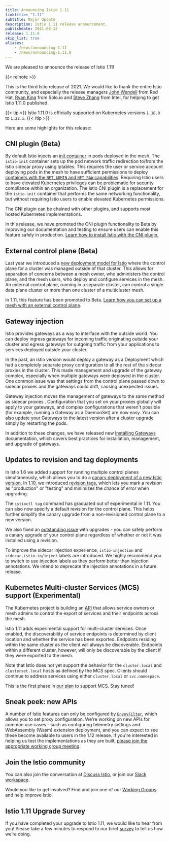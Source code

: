 ```yaml
---
title: Announcing Istio 1.11
linktitle: "1.11"
subtitle: Major Update
description: Istio 1.11 release announcement.
publishdate: 2021-08-12
release: 1.11.0
skip_list: true
aliases:
    - /news/announcing-1.11
    - /news/announcing-1.11.0
---
```


We are pleased to announce the release of Istio 1.11!

{{< relnote >}}

This is the third Istio release of 2021. We would like to thank the entire Istio community, and especially the release managers [John Wendell](https://github.com/jwendell) from Red Hat, [Ryan King](https://github.com/ryantking) from Solo.io and [Steve Zhang](https://github.com/zhlsunshine) from Intel, for helping to get Istio 1.11.0 published.

{{< tip >}}
Istio 1.11.0 is officially supported on Kubernetes versions `1.18.0` to `1.22.x`.
{{< /tip >}}

Here are some highlights for this release:

## CNI plugin (Beta)

By default Istio injects an [init container](https://kubernetes.io/docs/concepts/workloads/pods/init-containers/) in pods deployed in the mesh. The `istio-init` container sets up the pod network traffic redirection to/from the Istio sidecar proxy using iptables. This requires the user or service account deploying pods in the mesh to have sufficient permissions to deploy [containers with the `NET_ADMIN` and `NET_RAW` capabilities](https://kubernetes.io/docs/tasks/configure-pod-container/security-context/#set-capabilities-for-a-container). Requiring Istio users to  have elevated Kubernetes privileges can be problematic for security compliance within an organization. The Istio CNI plugin is a replacement for the `istio-init` container that performs the same networking functionality, but without requiring Istio users to enable elevated Kubernetes permissions.

The CNI plugin can be chained with other plugins, and supports most hosted Kubernetes implementations.

In this release, we have promoted the CNI plugin functionality to Beta by improving our documentation and testing to ensure users can enable this feature safely in production. [Learn how to install Istio with the CNI plugin.](/docs/setup/additional-setup/cni/)

## External control plane (Beta)

Last year we introduced a [new deployment model for Istio](/blog/2020/new-deployment-model/) where the control plane for a cluster was managed outside of that cluster.  This allows for separation of concerns between a mesh owner, who administers the control plane, and the mesh users, who deploy and configure services in the mesh. An external control plane, running in a separate cluster, can control a single data plane cluster or more than one cluster of a multicluster mesh.

In 1.11, this feature has been promoted to Beta. [Learn how you can set up a mesh with an external control plane](/docs/setup/install/external-controlplane/).

## Gateway injection

Istio provides gateways as a way to interface with the outside world. You can deploy ingress gateways for incoming traffic originating outside your cluster and egress gateways for outgoing traffic from your applications to services deployed outside your cluster.

In the past, an Istio version would deploy a gateway as a Deployment which had a completely separate proxy configuration to all the rest of the sidecar proxies in the cluster. This made management and upgrade of the gateway complex, especially when multiple gateways were deployed in the cluster. One common issue was that settings from the control plane passed down to sidecar proxies and the gateways could drift, causing unexpected issues.

Gateway injection moves the management of gateways to the same method as sidecar proxies . Configuration that you set on your proxies globally will apply to your gateways, and complex configurations that weren't possible (for example, running a Gateway as a DaemonSet) are now easy. You can also update your Gateways to the latest version after a cluster upgrade simply by restarting the pods.

In addition to these changes, we have released new [Installing Gateways](/docs/setup/additional-setup/gateway/) documentation, which covers best practices for installation, management, and upgrade of gateways.

## Updates to revision and tag deployments

In Istio 1.6 we added support for running multiple control planes simultaneously, which allows you to do a [canary deployment of a new Istio version](/blog/2020/multiple-control-planes/).  In 1.10, we introduced [revision tags](/blog/2021/revision-tags/), which lets you mark a revision as "production" or "testing" and minimizes the chance of error when upgrading.

The `istioctl tag` command has graduated out of experimental in 1.11. You can also now specify a default revision for the control plane. This helps further simplify the canary upgrade from a non-revisioned control plane to a new version.

We also fixed an [outstanding issue](https://github.com/istio/istio/issues/28880) with upgrades - you can safely perform a canary upgrade of your control plane regardless of whether or not it was installed using a revision.

To improve the sidecar injection experience, `istio-injection` and `sidecar.istio.io/inject` labels are introduced. We highly recommend you to switch to use injection labels as they perform better than injection annotations. We intend to deprecate the injection annotations in a future release.

## Kubernetes Multi-cluster Services (MCS) support (Experimental)

The Kubernetes project is building an [API](https://github.com/kubernetes/enhancements/tree/master/keps/sig-multicluster/1645-multi-cluster-services-api) that allows service owners or mesh admins to control the export of services and their endpoints across the mesh.

Istio 1.11 adds experimental support for multi-cluster services. Once enabled, the discoverability of service endpoints is determined by client location and whether the service has been exported. Endpoints residing within the same cluster as the client will always be discoverable. Endpoints within a different cluster, however, will only be discoverable by the client if they were exported to the mesh.

Note that Istio does not yet support the behavior for the `cluster.local` and `clusterset.local` hosts as defined by the MCS spec. Clients should continue to address services using either `cluster.local` or `svc.namespace`.

This is the first phase in [our plan](https://docs.google.com/document/d/1K8hvQ83UcJ9a7U8oqXIefwr6pFJn-VBEi40Ak-fwQtk/edit) to support MCS. Stay tuned!

## Sneak peek: new APIs

A number of Istio features can only be configured by [`EnvoyFilter`](/docs/reference/config/networking/envoy-filter/), which allows you to set proxy configuration. We're working on new APIs for common use cases - such as configuring telemetry settings and WebAssembly (Wasm) extension deployment, and you can expect to see these become available to users in the 1.12 release.  If you're interested in helping us test the implementations as they are built, [please join the appropriate working group meeting](https://github.com/istio/community/blob/master/WORKING-GROUPS.md).

## Join the Istio community

You can also join the conversation at [Discuss Istio](https://discuss.istio.io/), or join our [Slack workspace](https://slack.istio.io/).

Would you like to get involved? Find and join one of our [Working Groups](https://github.com/istio/community/blob/master/WORKING-GROUPS.md) and help improve Istio.

## Istio 1.11 Upgrade Survey

If you have completed your upgrade to Istio 1.11, we would like to hear from you! Please take a few minutes to respond to our brief [survey](https://forms.gle/pquMQs4Qxujus6jB9) to tell us how we’re doing.
